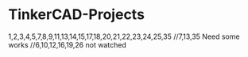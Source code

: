# TinkerCAD-Projects
1,2,3,4,5,7,8,9,11,13,14,15,17,18,20,21,22,23,24,25,35
//7,13,35 Need some works
//6,10,12,16,19,26 not watched
